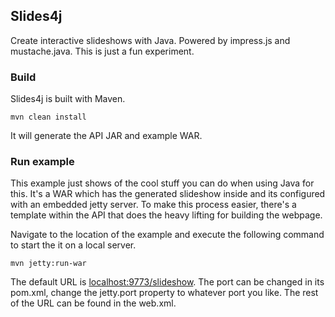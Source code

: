 ## Slides4j ##

Create interactive slideshows with Java. Powered by impress.js and mustache.java. This is just a fun experiment.

### Build ###

Slides4j is built with Maven.

    mvn clean install
    
It will generate the API JAR and example WAR.

### Run example ###
This example just shows of the cool stuff you can do when using Java for this. It's a WAR which has the generated slideshow inside and its configured with an embedded jetty server.
To make this process easier, there's a template within the API that does the heavy lifting for building the webpage.

Navigate to the location of the example and execute the following command to start the it on a local server.

    mvn jetty:run-war
    
The default URL is [localhost:9773/slideshow](localhost:9773/slideshow).
The port can be changed in its pom.xml, change the jetty.port property to whatever port you like. The rest of the URL can be found in the web.xml.